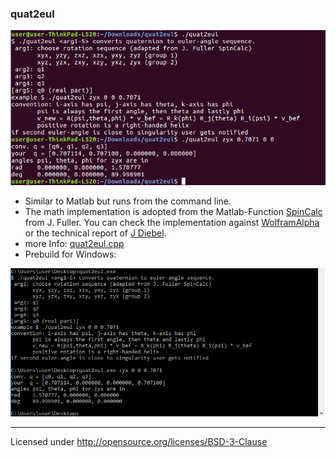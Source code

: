 ### quat2eul

![cmd](Image.png)

 - Similar to Matlab but runs from the command line.
 - The math implementation is adopted from the Matlab-Function [SpinCalc](http://de.mathworks.com/matlabcentral/fileexchange/20696-function-to-convert-between-dcm--euler-angles--quaternions--and-euler-vectors) from J. Fuller. You can check the implementation against [WolframAlpha](https://www.wolframalpha.com/input/?i=quaternion:+0.7071%2B0i%2B0j%2B0.7071k) or the technical report of [J Diebel](https://scholar.google.de/scholar?cluster=3204262265835591787).
 - more Info: [quat2eul.cpp](quat2eul.cpp)
 - Prebuild for Windows:
 
 ![cmd](ImageWin.png)

---

 Licensed under http://opensource.org/licenses/BSD-3-Clause

